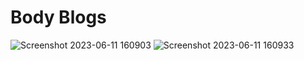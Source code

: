 # Body Blogs

![Screenshot 2023-06-11 160903](https://github.com/Wajeed-Mabroukeh/Modren-House-React-GSG-/assets/57049753/d898f438-4d7c-4ccb-af1a-82f5589b97ab)
![Screenshot 2023-06-11 160933](https://github.com/Wajeed-Mabroukeh/Modren-House-React-GSG-/assets/57049753/46b82071-4c7f-468f-80a9-41a14bc73cda)

